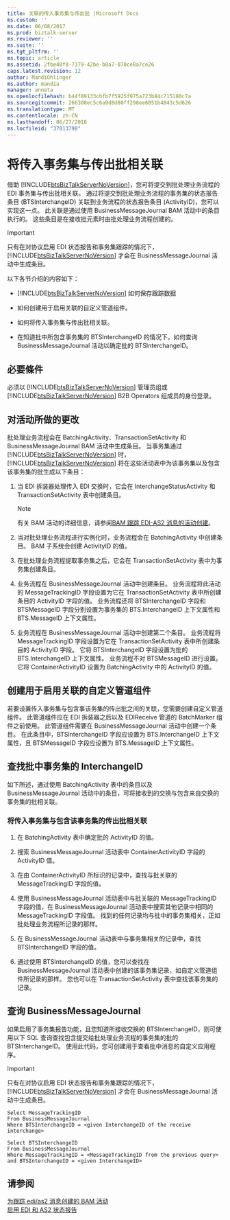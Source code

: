 ```yaml
---
title: 关联的传入事务集与传出批 |Microsoft Docs
ms.custom: ''
ms.date: 06/08/2017
ms.prod: biztalk-server
ms.reviewer: ''
ms.suite: ''
ms.tgt_pltfrm: ''
ms.topic: article
ms.assetid: 2fbe40f8-7379-42be-b8a7-070ce8a7ce26
caps.latest.revision: 12
author: MandiOhlinger
ms.author: mandia
manager: anneta
ms.openlocfilehash: b44f89133cbfb7f5925f975a723b84c715180c7a
ms.sourcegitcommit: 266308ec5c6a9d8d80ff298ee6051b4843c5d626
ms.translationtype: MT
ms.contentlocale: zh-CN
ms.lasthandoff: 06/27/2018
ms.locfileid: "37013798"
---
```

# <a name="correlating-an-incoming-transaction-set-with-an-outgoing-batch"></a>将传入事务集与传出批相关联
借助 [!INCLUDE[btsBizTalkServerNoVersion](../includes/btsbiztalkservernoversion-md.md)]，您可将提交到批处理业务流程的 EDI 事务集与传出批相关联。 通过将提交到批处理业务流程的事务集的状态报告条目 (BTSInterchangeID) 关联到业务流程的状态报告条目 (ActivityID)，您可以实现这一点。 此关联是通过使用 BusinessMessageJournal BAM 活动中的条目执行的。 这些条目是在接收批元素时由批处理业务流程创建的。  
  
> [!IMPORTANT]
>  只有在对协议启用 EDI 状态报告和事务集跟踪的情况下，[!INCLUDE[btsBizTalkServerNoVersion](../includes/btsbiztalkservernoversion-md.md)] 才会在 BusinessMessageJournal 活动中生成条目。  
  
 以下各节介绍的内容如下：  
  
- [!INCLUDE[btsBizTalkServerNoVersion](../includes/btsbiztalkservernoversion-md.md)] 如何保存跟踪数据  
  
- 如何创建用于启用关联的自定义管道组件。  
  
- 如何将传入事务集与传出批相关联。  
  
- 在知道批中所包含事务集的 BTSInterchangeID 的情况下，如何查询 BusinessMessageJournal 活动以确定批的 BTSInterchangeID。  
  
## <a name="prerequisites"></a>必要條件  
 必须以 [!INCLUDE[btsBizTalkServerNoVersion](../includes/btsbiztalkservernoversion-md.md)] 管理员组或 [!INCLUDE[btsBizTalkServerNoVersion](../includes/btsbiztalkservernoversion-md.md)] B2B Operators 组成员的身份登录。  
  
## <a name="changes-to-the-activities"></a>对活动所做的更改  
 批处理业务流程会在 BatchingActivity、TransactionSetActivity 和 BusinessMessageJournal BAM 活动中生成条目。 当事务集通过 [!INCLUDE[btsBizTalkServerNoVersion](../includes/btsbiztalkservernoversion-md.md)] 时，[!INCLUDE[btsBizTalkServerNoVersion](../includes/btsbiztalkservernoversion-md.md)] 将在这些活动表中为该事务集以及包含该事务集的批生成以下条目：  
  
1.  当 EDI 拆装器处理传入 EDI 交换时，它会在 InterchangeStatusActivity 和 TransactionSetActivity 表中创建条目。  
  
    > [!NOTE]
    >  有关 BAM 活动的详细信息，请参阅[BAM 跟踪 EDI-AS2 消息的活动创建](../core/bam-activities-created-to-track-edi-as2-messages.md)。  
  
2.  当对批处理业务流程进行实例化时，业务流程会在 BatchingActivity 中创建条目。 BAM 子系统会创建 ActivityID 的值。  
  
3.  在批处理业务流程提取事务集之后，它会在 TransactionSetActivity 表中为事务集创建条目。  
  
4.  业务流程在 BusinessMessageJournal 活动中创建条目。 业务流程将此活动的 MessageTrackingID 字段设置为它在 TransactionSetActivity 表中所创建条目的 ActivityID 字段的值。 业务流程还将 BTSInterchangeID 字段和 BTSMessageID 字段分别设置为事务集的 BTS.InterchangeID 上下文属性和 BTS.MessageID 上下文属性。  
  
5.  业务流程在 BusinessMessageJournal 活动中创建第二个条目。 业务流程将 MessageTrackingID 字段设置为它在 TransactionSetActivity 表中所创建条目的 ActivityID 字段。 它将 BTSInterchangeID 字段设置为批的 BTS.InterchangeID 上下文属性。 业务流程不对 BTSMessageID 进行设置。 它将 ContainerActivityID 设置为 BatchingActivity 中的 ActivityID 的值。  
  
## <a name="creating-a-custom-pipeline-component-for-enabling-correlation"></a>创建用于启用关联的自定义管道组件  
 若要设置传入事务集与包含事该务集的传出批之间的关联，您需要创建自定义管道组件。 此管道组件应在 EDI 拆装器之后以及 EDIReceive 管道的 BatchMarker 组件之前使用。 此管道组件需要在 BusinessMessageJournal 活动中创建一个条目。 在此条目中，BTSInterchangeID 字段应设置为 BTS.InterchangeID 上下文属性，且 BTSMessageID 字段应设置为 BTS.MessageID 上下文属性。  
  
## <a name="looking-up-the-interchangeid-for-a-transaction-set-in-a-batch"></a>查找批中事务集的 InterchangeID  
 如下所述，通过使用 BatchingActivity 表中的条目以及 BusinessMessageJournal 活动中的条目，可将接收到的交换与包含来自交换的事务集的批相关联。  
  
### <a name="to-correlate-an-incoming-transaction-set-with-an-outgoing-batch-that-contains-that-transaction-set"></a>将传入事务集与包含该事务集的传出批相关联  
  
1.  在 BatchingActivity 表中确定批的 ActivityID 的值。  
  
2.  搜索 BusinessMessageJournal 活动表中 ContainerActivityID 字段的 ActivityID 值。  
  
3.  在由 ContainerActivityID 所标识的记录中，查找与批关联的 MessageTrackingID 字段的值。  
  
4.  使用 BusinessMessageJournal 活动表中与批关联的 MessageTrackingID 字段的值，在 BusinessMessageJournal 活动表中搜索其他记录中相同的 MessageTrackingID 字段值。 找到的任何记录均与批中的事务集相关，正如批处理业务流程所记录的那样。  
  
5.  在 BusinessMessageJournal 活动表中与事务集相关的记录中，查找 BTSInterchangeID 字段的值。  
  
6.  通过使用 BTSInterchangeID 的值，您可以查找在 BusinessMessageJournal 活动表中创建的该事务集记录，如自定义管道组件所记录的那样。 您也可以在 TransactionSetActivity 表中查找该事务集的记录。  
  
## <a name="querying-businessmessagejournal"></a>查询 BusinessMessageJournal  
 如果启用了事务集报告功能，且您知道所接收交换的 BTSInterchangeID，则可使用以下 SQL 查询查找包含提交给批处理业务流程的事务集的批的 BTSInterchangeID。 使用此代码，您可创建用于查看批中消息的自定义应用程序。  
  
> [!IMPORTANT]
>  只有在对协议启用 EDI 状态报告和事务集跟踪的情况下，[!INCLUDE[btsBizTalkServerNoVersion](../includes/btsbiztalkservernoversion-md.md)] 才会在 BusinessMessageJournal 活动中生成条目。  
  
```  
Select MessageTrackingID  
From BusinessMessageJournal  
Where BTSInterchangeID = <given InterchangeID of the receive interchange>  
  
Select BTSInterchangeID  
From BusinessMessageJournal  
Where MessageTrackingID = <MessageTrackingID from the previous query> and BTSInterchangeID = <given InterchangeID>  
```  
  
## <a name="see-also"></a>请参阅  
 [为跟踪 edi/as2 消息创建的 BAM 活动](../core/bam-activities-created-to-track-edi-as2-messages.md)   
 [启用 EDI 和 AS2 状态报告](../core/enabling-edi-and-as2-status-reports.md)